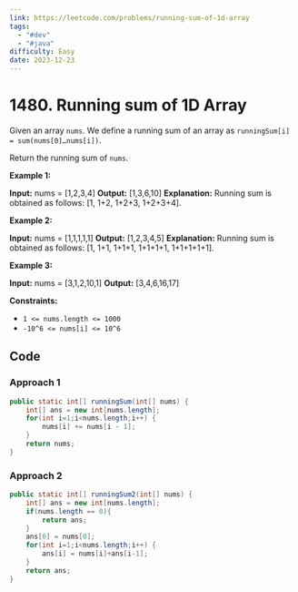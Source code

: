 ```yaml
---
link: https://leetcode.com/problems/running-sum-of-1d-array
tags:
  - "#dev"
  - "#java"
difficulty: Easy
date: 2023-12-23
---
```

# 1480. Running sum of 1D Array
Given an array `nums`. We define a running sum of an array as `runningSum[i] = sum(nums[0]…nums[i])`.

Return the running sum of `nums`.

**Example 1:**

**Input:** nums = [1,2,3,4]
**Output:** [1,3,6,10]
**Explanation:** Running sum is obtained as follows: [1, 1+2, 1+2+3, 1+2+3+4].

**Example 2:**

**Input:** nums = [1,1,1,1,1]
**Output:** [1,2,3,4,5]
**Explanation:** Running sum is obtained as follows: [1, 1+1, 1+1+1, 1+1+1+1, 1+1+1+1+1].

**Example 3:**

**Input:** nums = [3,1,2,10,1]
**Output:** [3,4,6,16,17]

**Constraints:**

- `1 <= nums.length <= 1000`
- `-10^6 <= nums[i] <= 10^6`

## Code
### Approach 1
```java
public static int[] runningSum(int[] nums) {
    int[] ans = new int[nums.length];  
    for(int i=1;i<nums.length;i++) {  
        nums[i] += nums[i - 1];  
    }    
    return nums;  
}
```
### Approach 2
```java
public static int[] runningSum2(int[] nums) {    
    int[] ans = new int[nums.length];  
    if(nums.length == 0){  
        return ans;  
    }    
    ans[0] = nums[0];  
    for(int i=1;i<nums.length;i++) {  
        ans[i] = nums[i]+ans[i-1];  
    }
    return ans;  
}
```